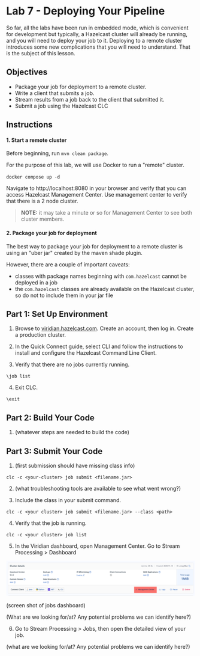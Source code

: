 # Lab 7 - Deploying Your Pipeline

So far, all the labs have been run in embedded mode, which is convenient for development 
but typically, a Hazelcast cluster will already be running, and you will need to deploy 
your job to it.  Deploying to a remote cluster introduces some new complications that 
you will need to understand.  That is the subject of this lesson.

## Objectives 
* Package your job for deployment to a remote cluster.
* Write a client that submits a job.
* Stream results from a job back to the client that submitted it.
* Submit a job using the Hazelcast CLC

## Instructions

#### 1. Start a remote cluster
Before beginning, run `mvn clean package`.

For the purpose of this lab, we will use Docker to run a "remote" cluster.

`docker compose up -d`

Navigate to http://localhost:8080 in your browser and verify that you can access 
Hazelcast Management Center.  Use management center to verify that there is a 2 node 
cluster.

> __NOTE:__ it may take a minute or so for Management Center to see both cluster members.

#### 2. Package your job for deployment

The best way to package your job for deployment to a remote cluster is using an "uber jar" 
created by the maven shade plugin.

However, there are a couple of important caveats: 
- classes with package names beginning with `com.hazelcast` cannot be deployed in a job
- the `com.hazelcast` classes are already available on the Hazelcast cluster, so do not to 
include them in your jar file



## Part 1: Set Up Environment

1. Browse to [viridian.hazelcast.com](https://viridian.hazelcast.com). Create an account, then log in. Create a production cluster.

2. In the Quick Connect guide, select CLI and follow the instructions to install and configure the Hazelcast Command Line Client.

3. Verify that there are no jobs currently running.
```shell
\job list
```
4. Exit CLC.
```shell
\exit
```

## Part 2: Build Your Code

1. (whatever steps are needed to build the code)

## Part 3: Submit Your Code

1. (first submission should have missing class info)

```shell
clc -c <your-cluster> job submit <filename.jar>
```
2. (what troubleshooting tools are available to see what went wrong?)

3. Include the class in your submit command.
```shell
clc -c <your cluster> job submit <filename.jar> --class <path>
```

4. Verify that the job is running.
```shell
clc -c <your cluster> job list
```

5. In the Viridian dashboard, open Management Center. Go to Stream Processing > Dashboard

![MC](images/console-mc.png)
 
 (screen shot of jobs dashboard)

 (What are we looking for/at? Any potential problems we can identify here?)

6. Go to Stream Processing > Jobs, then open the detailed view of your job.

(what are we looking for/at? Any potential problems we can identify here?)

